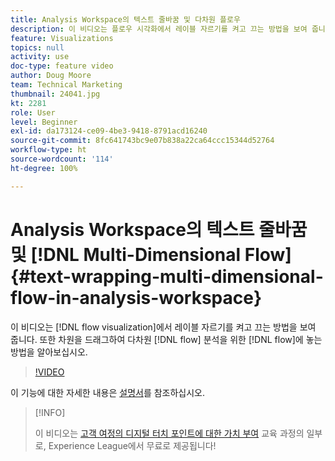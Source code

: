 ```yaml
---
title: Analysis Workspace의 텍스트 줄바꿈 및 다차원 플로우
description: 이 비디오는 플로우 시각화에서 레이블 자르기를 켜고 끄는 방법을 보여 줍니다. 또한 차원을 드래그하여 다차원 플로우 분석을 위한 플로우에 놓는 방법을 알아보십시오.
feature: Visualizations
topics: null
activity: use
doc-type: feature video
author: Doug Moore
team: Technical Marketing
thumbnail: 24041.jpg
kt: 2281
role: User
level: Beginner
exl-id: da173124-ce09-4be3-9418-8791acd16240
source-git-commit: 8fc641743bc9e07b838a22ca64ccc15344d52764
workflow-type: ht
source-wordcount: '114'
ht-degree: 100%

---
```


# Analysis Workspace의 텍스트 줄바꿈 및 [!DNL Multi-Dimensional Flow] {#text-wrapping-multi-dimensional-flow-in-analysis-workspace}

이 비디오는 [!DNL flow visualization]에서 레이블 자르기를 켜고 끄는 방법을 보여 줍니다. 또한 차원을 드래그하여 다차원 [!DNL flow] 분석을 위한 [!DNL flow]에 놓는 방법을 알아보십시오.

>[!VIDEO](https://video.tv.adobe.com/v/24041/?quality=12&learn=on)

이 기능에 대한 자세한 내용은 [설명서](https://experienceleague.adobe.com/docs/analytics/analyze/analysis-workspace/visualizations/fallout/fallout-flow.html?lang=ko)를 참조하십시오.

>[!INFO]
>
> 이 비디오는 [고객 여정의 디지털 터치 포인트에 대한 가치 부여](https://experienceleague.adobe.com/?recommended=Analytics-U-1-2020.2) 교육 과정의 일부로, Experience League에서 무료로 제공됩니다!
